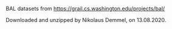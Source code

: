 BAL datasets from https://grail.cs.washington.edu/projects/bal/

Downloaded and unzipped by Nikolaus Demmel, on 13.08.2020.
